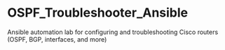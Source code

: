 # OSPF_Troubleshooter_Ansible
Ansible automation lab for configuring and troubleshooting Cisco routers (OSPF, BGP, interfaces, and more)
